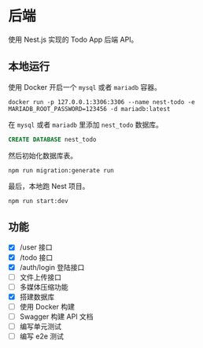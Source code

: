 # 后端

使用 Nest.js 实现的 Todo App 后端 API。

## 本地运行

使用 Docker 开启一个 `mysql` 或者 `mariadb` 容器。

```shell
docker run -p 127.0.0.1:3306:3306 --name nest-todo -e MARIADB_ROOT_PASSWORD=123456 -d mariadb:latest
```

在 `mysql` 或者 `mariadb` 里添加 `nest_todo` 数据库。

```sql
CREATE DATABASE nest_todo
```

然后初始化数据库表。

```shell
npm run migration:generate run
```

最后，本地跑 Nest 项目。

```shell
npm run start:dev
```

## 功能

- [x] /user 接口
- [x] /todo 接口
- [x] /auth/login 登陆接口
- [ ] 文件上传接口
- [ ] 多媒体压缩功能
- [x] 搭建数据库
- [ ] 使用 Docker 构建
- [ ] Swagger 构建 API 文档
- [ ] 编写单元测试
- [ ] 编写 e2e 测试

